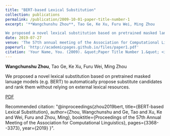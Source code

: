 ```yaml
---
title: "BERT-based Lexical Substitution"
collection: publications
permalink: /publication/2009-10-01-paper-title-number-1
excerpt: '**Wangchunshu Zhou**, Tao Ge, Ke Xu, Furu Wei, Ming Zhou

We proposed a novel lexical substitution based on pretrained masked lanuage models (e.g. BERT) to automatically propose substitute candidates and rank them without relying on external lexical resources.'
date: 2019-07-27
venue: 'The 57th annual meeting of the Association for Computational Linguistics. (ACL, 2019)'
paperurl: 'http://academicpages.github.io/files/paper1.pdf'
citation: 'Your Name, You. (2009). &quot;Paper Title Number 1.&quot; <i>Journal 1</i>. 1(1).'
---
```


**Wangchunshu Zhou**, Tao Ge, Ke Xu, Furu Wei, Ming Zhou

We proposed a novel lexical substitution based on pretrained masked lanuage models (e.g. BERT) to automatically propose substitute candidates and rank them without relying on external lexical resources.

[PDF](http://academicpages.github.io/files/paper1.pdf)

Recommended citation: "@inproceedings{zhou2019bert,
  title={BERT-based Lexical Substitution},
  author={Zhou, Wangchunshu and Ge, Tao and Xu, Ke and Wei, Furu and Zhou, Ming},
  booktitle={Proceedings of the 57th Annual Meeting of the Association for Computational Linguistics},
  pages={3368--3373},
  year={2019}
}".
